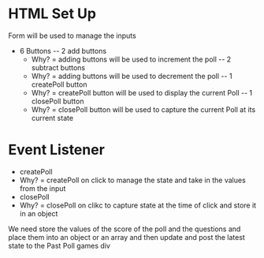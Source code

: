 


# HTML Set Up

Form will be used to manage the inputs

- 6 Buttons
-- 2 add buttons
  - Why? = adding buttons will be used to increment the poll
-- 2 subtract buttons
  - Why? = adding buttons will be used to decrement the poll
-- 1 createPoll button
  - Why? = createPoll button will be used to display the current Poll
-- 1 closePoll button
  - Why? = closePoll button will be used to capture the current Poll at its current state



# Event Listener
-  createPoll
  - Why? = createPoll on click to manage the state and take in the values from the input
-  closePoll
  - Why? = closePoll on clikc to capture state at the time of click and store it in an object


  We need store the values of the score of the poll and the questions and place them into an object or an array and then update and post the latest state to the Past Poll games div
